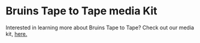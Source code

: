 # Bruins Tape to Tape media Kit
Interested in learning more about Bruins Tape to Tape? Check out our media kit, <a href="Media Kit.pdf"> here. </a>
